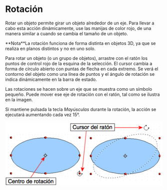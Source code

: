 
# Rotación

Rotar un objeto permite girar un objeto alrededor de un eje. Para llevar a cabo esta acción dinámicamente, use las manijas de color rojo, de una manera similar a cuando se cambia el tamaño de un objeto.
<td width="699" bgcolor="#94bd5e">**Nota**</td><td width="3646">La rotación funciona de forma distinta en objetos 3D, ya que se realiza en planos distintos y no en uno solo.</td>

Para rotar un objeto (o un grupo de objetos), arrastre con el ratón los puntos de control rojo de la esquina de la selección. El cursor cambia a forma de círculo abierto con puntas de flecha en cada extremo. Se verá el contorno del objeto como una línea de puntos y el ángulo de rotación se indica dinámicamente en la barra de estado.

Las rotaciones se hacen sobre un eje que se muestra como un símbolo pequeño. Puede mover ese eje de rotación con el ratón, tal como se ilustra en la imagen.

Si mantiene pulsada la tecla *Mayúsculas* durante la rotación, la acción se ejecutará aumentando cada vez 15°.

![](img/Captura_de_pantalla_2016-11-30_a_las_15.30.34.png)


